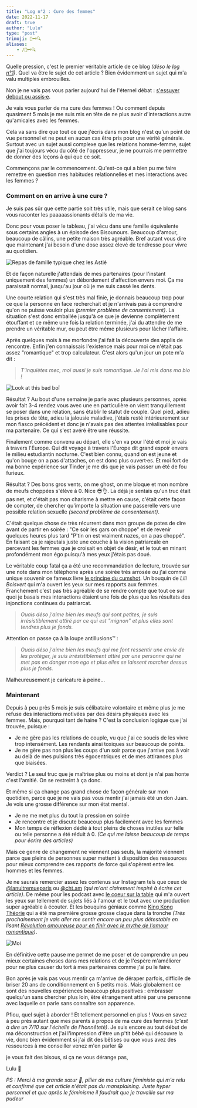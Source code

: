 ```yaml
---
title: "Log n°2 : Cure des femmes"
date: 2022-11-17
draft: true
author: "Lulu"
type: "post"
trimoji: 📖🗝️🔍
aliases:
    - /📖🗝️🔍
---
```


Quelle pression, c'est le premier véritable article de ce blog _(déso le [log n°1](../log-1))_. Quel va être le sujet de cet article ? Bien évidemment un sujet qui m'a valu multiples embrouilles.

Non je ne vais pas vous parler aujourd'hui de l'éternel débat : [s'essuyer debout ou assis·e](../../toilet).

Je vais vous parler de ma cure des femmes ! Ou comment depuis quasiment 5 mois je me suis mis en tête de ne plus avoir d'interactions autre qu'amicales avec les femmes.

Cela va sans dire que tout ce que j'écris dans mon blog n'est qu'un point de vue personnel et ne peut en aucun cas être pris pour une vérité générale. Surtout avec un sujet aussi complexe que les relations homme-femme, sujet que j'ai toujours vécu du côté de l'oppresseur, je ne pourrais me permettre de donner des leçons à qui que ce soit.

Commençons par le commencement. Qu'est-ce qui a bien pu me faire remettre en question mes habitudes relationnelles et mes interactions avec les femmes ?

### Comment on en arrive à une cure ?

Je suis pas sûr que cette partie soit très utile, mais que serait ce blog sans vous raconter les paaaaassionants détails de ma vie.

Donc pour vous poser le tableau, j'ai vécu dans une famille équivalente sous certains angles à un épisode des Bisounours. Beaucoup d'amour, beaucoup de câlins, une petite maison très agréable. Bref autant vous dire que maintenant j'ai besoin d'une dose assez élevé de tendresse pour vivre au quotidien.

![Repas de famille typique chez les Astié](/img/articles/logbook/log-2/bisounours.png)

Et de façon naturelle j'attendais de mes partenaires (pour l'instant uniquement des femmes) un débordement d'affection envers moi. Ça me paraissait normal, jusqu'au jour où je me suis cassé les dents.

Une courte relation qui s'est très mal finie, je donnais beaucoup trop pour ce que la personne en face recherchait et je n'arrivais pas à comprendre qu'on ne puisse vouloir plus _(premier problème de consentement)_. La situation s'est donc emballée jusqu'à ce que je devienne complètement étouffant et ce même une fois la relation terminée, j'ai du attendre de me prendre un véritable mur, ou peut être même plusieurs pour lâcher l'affaire.

Après quelques mois à me morfondre j'ai fait la découverte des applis de rencontre. Enfin j'en connaissais l'existence mais pour moi ce n'était pas assez "romantique" et trop calculateur. C'est alors qu'un jour un pote m'a dit :

> _T'inquiètes mec, moi aussi je suis romantique. Je l'ai mis dans ma bio !_

![Look at this bad boï](/img/articles/logbook/log-2/tinder.png)

Résultat ? Au bout d'une semaine je parle avec plusieurs personnes, après avoir fait 3-4 rendez vous avec une en particulière on vient tranquillement se poser dans une relation, sans établir le statut de couple. Quel pied, adieu les prises de tête, adieu la jalousie maladive, j'étais resté intérieurement sur mon fiasco précédent et donc je n'avais pas des attentes irréalisables pour ma partenaire. Ce qui s'est avéré être une réussite.

Finalement comme convenu au départ, elle s'en va pour l'été et moi je vais à travers l'Europe. Qui dit voyage à travers l'Europe dit grand espoir envers le milieu estudiantin nocturne. C'est bien connu, quand on est jeune et qu'on bouge on a pas d'attaches, on est donc plus ouvert·es. Et moi fort de ma bonne expérience sur Tinder je me dis que je vais passer un été de fou furieux.

Résultat ? Des bons gros vents, on me ghost, on me bloque et mon nombre de meufs choppées s'élève à 0. Nice 😎👌. La déjà je sentais qu'un truc était pas net, et c'était pas mon charisme à mettre en cause, c'était cette façon de compter, de chercher qu'importe la situation une passerelle vers une possible relation sexuelle _(second problème de consentement)_.

C'était quelque chose de très récurrent dans mon groupe de potes de dire avant de partir en soirée : "Ce soir les gars on choppe" et de revenir quelques heures plus tard "P'tin on est vraiment nazes, on a pas choppé". En faisant ça je rajoutais juste une couche à la vision patriarcale en percevant les femmes que je croisait en objet de désir, et le tout en minant profondément mon égo puisqu'à mes yeux j'étais pas doué.

Le véritable coup fatal ça a été une recommandation de lecture, trouvée sur une note dans mon téléphone après une soirée très arrosée ou j'ai comme unique souvenir ce fameux livre [le principe du cumshot](https://www.babelio.com/livres/Boisvert-Le-principe-du-cumshot--Le-desir-des-femmes-sous-/956951). Un bouquin de _Lili Boisvert_ qui m'a ouvert les yeux sur mes rapports aux femmes. Franchement c'est pas très agréable de se rendre compte que tout ce sur quoi je basais mes interactions étaient une fois de plus que les résultats des injonctions continues du patriarcat.

> _Ouais déso j'aime bien les meufs qui sont petites, je suis irrésistiblement attiré par ce qui est "mignon" et plus elles sont tendres plus je fonds._

Attention on passe ça à la loupe antillusions™ :

> _Ouais déso j'aime bien les meufs qui me font ressentir une envie de les protéger, je suis irrésistiblement attiré par une personne qui ne met pas en danger mon ego et plus elles se laissent marcher dessus plus je fonds._

Malheureusement je caricature à peine...

### Maintenant

Depuis à peu près 5 mois je suis célibataire volontaire et même plus je me refuse des interactions motivées par des désirs physiques avec les femmes. Mais, pourquoi tant de haine ? C'est la conclusion logique que j'ai trouvée, puisque :

* Je ne gère pas les relations de couple, vu que j'ai ce soucis de les vivre trop intensément. Les rendants ainsi toxiques sur beaucoup de points.
* Je ne gère pas non plus les coups d'un soir parce que j'arrive pas à voir au delà de mes pulsions très égocentriques et de mes attirances plus que biaisées.

Verdict ? Le seul truc que je maîtrise plus ou moins et dont je n'ai pas honte c'est l'amitié. On se restreint à ça donc.

Et même si ça change pas grand chose de façon générale sur mon quotidien, parce que je ne vais pas vous mentir j'ai jamais été un don Juan. Je vois une grosse différence sur mon état mental.

* Je ne me met plus du tout la pression en soirée
* Je rencontre et je discute beaucoup plus facilement avec les femmes
* Mon temps de réflexion dédié à tout pleins de choses inutiles sur telle ou telle personne a été réduit à 0. _(Ce qui me laisse beaucoup de temps pour écrire des articles)_

Mais ce genre de changement ne viennent pas seuls, la majorité viennent parce que pleins de personnes super mettent à disposition des ressources pour mieux comprendre ces rapports de force qui s'opèrent entre les hommes et les femmes.

Je ne saurais remercier assez les contenus sur Instagram tels que ceux de [@lanuitremueparis](HTTPS://instagram.com/lanuitremueparis) ou [@cht.am](HTTPS://Instagram.com/cht.am) _(qui m'ont clairement inspiré à écrire cet article)_.
De même pour les podcast avec [le coeur sur la table](https://www.binge.audio/podcast/le-coeur-sur-la-table) qui m'a ouvert les yeux sur tellement de sujets liés à l'amour et le tout avec une production super agréable à écouter.
Et les bouquins géniaux comme [King Kong Théorie](https://www.babelio.com/livres/Despentes-King-Kong-Theorie/5892) qui a été ma première grosse grosse claque dans la tronche _(Très prochainement je vais aller me sentir encore un peu plus détestable en lisant [Révolution amoureuse pour en finir avec le mythe de l'amour romantique](https://www.babelio.com/livres/Herrera-Gomez-Revolution-amoureuse--Pour-en-finir-avec-le-mythe/1368408))_.

![Moi](/img/articles/logbook/log-2/feminist-ressources.png)

En définitive cette pause me permet de me poser et de comprendre un peu mieux certaines choses dans mes relations et de je l'espère m'améliorer pour ne plus causer du tort à mes partenaires comme j'ai pu le faire.

Bon après je vais pas vous mentir ça m'arrive de déraper parfois, difficile de briser 20 ans de conditionnement en 5 petits mois. Mais globalement ce sont des nouvelles expériences beaucoup plus positives : embrasser quelqu'un sans chercher plus loin, être étrangement attiré par une personne avec laquelle on parle sans connaître son apparence.

Pfiou, quel sujet à aborder ! Et tellement personnel en plus ! Vous en savez à peu près autant que mes parents à propos de ma cure des femmes _(c'est à dire un 7/10 sur l'échelle de l'honnêteté)_. Je suis encore au tout début de ma déconstruction et j'ai l'impression d'être un p'tit bébé qui découvre la vie, donc bien évidemment si j'ai dit des bêtises ou que vous avez des ressources à me conseiller venez m'en parler 😁

je vous fait des bisous, si ça ne vous dérange pas,

Lulu 🌻

_PS : Merci à ma grande sœur 🐞, pilier de ma culture féministe qui m'a relu et confirmé que cet article n'était pas du mansplaining. Juste hyper personnel et que après le féminisme il faudrait que je travaille sur ma pudeur_